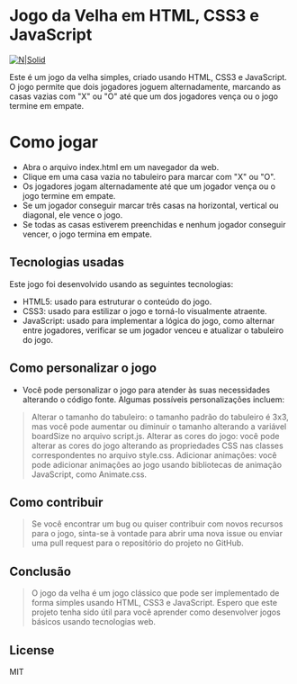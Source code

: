 # Jogo da Velha em HTML, CSS3 e JavaScript

[![N|Solid](https://cldup.com/dTxpPi9lDf.thumb.png)](https://nodesource.com/products/nsolid)


Este é um jogo da velha simples, criado usando HTML, CSS3 e JavaScript. O jogo permite que dois jogadores joguem alternadamente, marcando as casas vazias com "X" ou "O" até que um dos jogadores vença ou o jogo termine em empate.

# Como jogar

- Abra o arquivo index.html em um navegador da web.
- Clique em uma casa vazia no tabuleiro para marcar com "X" ou "O".
- Os jogadores jogam alternadamente até que um jogador vença ou o jogo termine em empate.
- Se um jogador conseguir marcar três casas na horizontal, vertical ou diagonal, ele vence o jogo.
- Se todas as casas estiverem preenchidas e nenhum jogador conseguir vencer, o jogo termina em empate.

## Tecnologias usadas
Este jogo foi desenvolvido usando as seguintes tecnologias:

- HTML5: usado para estruturar o conteúdo do jogo.
- CSS3: usado para estilizar o jogo e torná-lo visualmente atraente.
- JavaScript: usado para implementar a lógica do jogo, como alternar entre jogadores, verificar se um jogador venceu e atualizar o tabuleiro do jogo.

## Como personalizar o jogo
- Você pode personalizar o jogo para atender às suas necessidades alterando o código fonte. Algumas possíveis personalizações incluem:
> Alterar o tamanho do tabuleiro: o tamanho padrão do tabuleiro é 3x3, mas você pode aumentar ou diminuir o tamanho alterando a variável boardSize no arquivo script.js.
>Alterar as cores do jogo: você pode alterar as cores do jogo alterando as propriedades CSS nas classes correspondentes no arquivo style.css.
>Adicionar animações: você pode adicionar animações ao jogo usando bibliotecas de animação JavaScript, como Animate.css.

## Como contribuir
>Se você encontrar um bug ou quiser contribuir com novos recursos para o jogo, sinta-se à vontade para abrir uma nova issue ou enviar uma pull request para o repositório do projeto no GitHub.

## Conclusão

>O jogo da velha é um jogo clássico que pode ser implementado de forma simples usando HTML, CSS3 e JavaScript. Espero que este projeto tenha sido útil para você aprender como desenvolver jogos básicos usando tecnologias web.

## License

MIT
